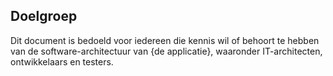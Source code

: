 ## Doelgroep

Dit document is bedoeld voor iedereen die kennis wil of behoort te hebben van de software-architectuur van {de applicatie}, waaronder IT-architecten, ontwikkelaars en testers.
